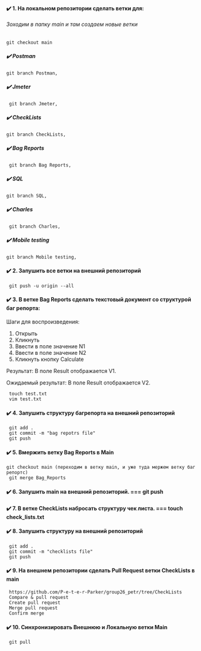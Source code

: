 #### :heavy_check_mark: 1. На локальном репозитории сделать ветки для:
###### Зоходим в папку main и там создаем новые ветки 
	git checkout main
 ##### :heavy_check_mark: Postman      
 	git branch Postman,  
 ##### :heavy_check_mark: Jmeter        
 	 git branch Jmeter,         
 ##### :heavy_check_mark: CheckLists     
 	git branch CheckLists,    
 ##### :heavy_check_mark: Bag Reports   
 	 git branch Bag Reports,  
 ##### :heavy_check_mark: SQL            
 	git branch SQL,            
 ##### :heavy_check_mark: Charles       
 	 git branch Charles,         
 ##### :heavy_check_mark: Mobile testing   
 	git branch Mobile testing,  

#### :heavy_check_mark: 2. Запушить все ветки на внешний репозиторий  
	 git push -u origin --all
#### :heavy_check_mark: 3. В ветке Bag Reports сделать текстовый документ со структурой баг репорта:
 Шаги для воспроизведения:
 1. Открыть
 2. Кликнуть
 3. Ввести в поле значение N1
 4. Ввести в поле значение N2
 5. Кликнуть кнопку Calculate

Результат:
В поле Result отображается V1.

Ожидаемый результат:
В поле Result отображается V2.
		 
	 touch test.txt
	 vim test.txt


#### :heavy_check_mark: 4. Запушить структуру багрепорта на внешний репозиторий 
	 git add .
	 git commit -m "bag repotrs file"
	 git push
#### :heavy_check_mark: 5. Вмержить ветку Bag Reports в Main 
	git checkout main (переходим в ветку main, и уже туда мержем ветку баг репортс)
	 git merge Bag_Reports
#### :heavy_check_mark: 6. Запушить main на внешний репозиторий. === git push
#### :heavy_check_mark: 7. В ветке CheckLists набросать структуру чек листа. === touch check_lists.txt
#### :heavy_check_mark: 8. Запушить структуру на внешний репозиторий
	 git add .
	 git commit -m "checklists file"
	 git push
#### :heavy_check_mark: 9. На внешнем репозитории сделать Pull Request ветки CheckLists в main
	 https://github.com/P-e-t-e-r-Parker/group26_petr/tree/CheckLists
	 Compare & pull request
	 Create pull request
	 Merge pull request
   	 Confirm merge
#### :heavy_check_mark: 10. Синхронизировать Внешнюю и Локальную ветки Main	
	 git pull	
